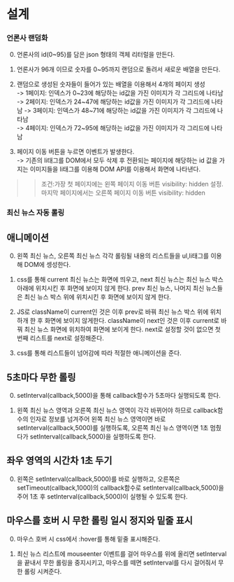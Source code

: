 # 설계

### 언론사 랜덤화
0. 언론사의 id(0~95)를 담은 json 형태의 객체 리터럴을 만든다.

1. 언론사가 96개 이므로 숫자를 0~95까지 랜덤으로 돌려서 새로운 배열을 만든다.    

2. 랜덤으로 생성된 숫자들이 들어가 있는 배열을 이용해서 4개의 페이지 생성  
    -> 1페이지: 인덱스가 0~23에 해당하는 id값을 가진 이미지가 각 그리드에 나타남
    -> 2페이지: 인덱스가 24~47에 해당하는 id값을 가진 이미지가 각 그리드에 나타남 
    -> 3페이지: 인덱스가 48~71에 해당하는 id값을 가진 이미지가 각 그리드에 나타남   
    -> 4페이지: 인덱스가 72~95에 해당하는 id값을 가진 이미지가 각 그리드에 나타남 


3. 페이지 이동 버튼을 누르면 이벤트가 발생한다.   
 -> 기존의 li태그를 DOM에서 모두 삭제 후 전환되는 페이지에 해당하는 id 값을 가지는 이미지들을 li태그를 이용해 DOM API를 이용해서 화면에 나타낸다.   
 >  >조건:가장 첫 페이지에는 왼쪽 페이지 이동 버튼 visibility: hidden 설정. 마지막 페이지에서는 오른쪽 페이지 이동 버튼 visibility: hidden

### 최신 뉴스 자동 롤링
## 애니메이션
0. 왼쪽 최신 뉴스, 오른쪽 최신 뉴스 각각 롤링될 내용의 리스트들을 ul,li태그를 이용해 DOM에 셍성한다.

1. css를 통해 current 최신 뉴스는 화면에 띄우고, next 최신 뉴스는 최신 뉴스 박스 아래에 위치시킨 후 화면에 보이지 않게 한다. prev 최신 뉴스, 나머지 최신 뉴스들은 최신 뉴스 박스 위에 위치시킨 후 화면에 보이지 않게 한다.

2. JS로 className이 current인 것은 이후 prev로 바꿔 최신 뉴스 박스 위에 위치하개 한 후 화면에 보이지 않게한다. className이 next인 것은 이후 current로 바꿔 최신 뉴스 화면에 위치하여 화면에 보이게 한다. next로 설정할 것이 없으면 첫 번째 리스트를 next로 설정해준다.

3. css를 통해 리스트들이 넘어감에 따라 적절한 애니메이션을 준다.

## 5초마다 무한 롤링
0. setInterval(callback,5000)을 통해 callback함수가 5초마다 실행되도록 한다.

1. 왼쪽 최신 뉴스 영역과 오른쪽 최신 뉴스 영역이 각각 바뀌어야 하므로 callback함수의 인자로 정보를 넘겨주어 왼쪽 최신 뉴스 영역이면 바로 setInterval(callback,5000)를 실행하도록, 오른쪽 최신 뉴스 영역이면 1초 멈췄다가 setInterval(callback,5000)을 실행하도록 한다.

## 좌우 영역의 시간차 1초 두기
0. 왼쪽은 setInterval(callback,5000)를 바로 실행하고, 오른쪽은 setTimeout(callback,1000)의 callback함수로 setInterval(callback,5000)을 주어 1초 후 setInterval(callback,5000)이 실행될 수 있도록 한다.

## 마우스를 호버 시 무한 롤링 일시 정지와 밑줄 표시
0. 마우스 호버 시 css에서 :hover를 통해 밑줄 표시해준다.

1. 최신 뉴스 리스트에 mouseenter 이벤트를 걸어 마우스를 위에 올리면 setInterval을 끝내서 무한 롤링을 중지시키고, 마우스를 떼면 setInterval를 다시 걸어줘서 무한 롤링 시켜준다. 